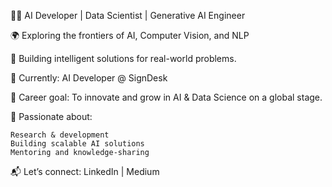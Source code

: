 👩‍💻 AI Developer | Data Scientist | Generative AI Engineer

🌍 Exploring the frontiers of AI, Computer Vision, and NLP

🚀 Building intelligent solutions for real-world problems.

💼 Currently: AI Developer @ SignDesk

🎯 Career goal: To innovate and grow in AI & Data Science on a global stage.

🔬 Passionate about:

    Research & development
    Building scalable AI solutions
    Mentoring and knowledge-sharing

📬 Let’s connect: LinkedIn | Medium

<!---
sarahnajeebkhan/sarahnajeebkhan is a ✨ special ✨ repository because its `README.md` (this file) appears on your GitHub profile.
You can click the Preview link to take a look at your changes.
--->
